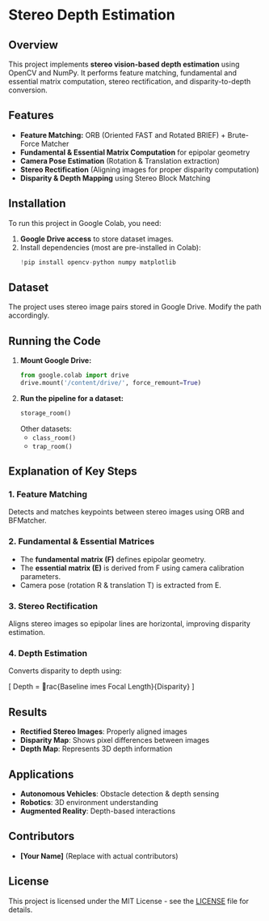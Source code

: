 # Stereo Depth Estimation

## Overview
This project implements **stereo vision-based depth estimation** using OpenCV and NumPy. It performs feature matching, fundamental and essential matrix computation, stereo rectification, and disparity-to-depth conversion.

## Features
- **Feature Matching:** ORB (Oriented FAST and Rotated BRIEF) + Brute-Force Matcher
- **Fundamental & Essential Matrix Computation** for epipolar geometry
- **Camera Pose Estimation** (Rotation & Translation extraction)
- **Stereo Rectification** (Aligning images for proper disparity computation)
- **Disparity & Depth Mapping** using Stereo Block Matching

## Installation
To run this project in Google Colab, you need:
1. **Google Drive access** to store dataset images.
2. Install dependencies (most are pre-installed in Colab):
    ```python
    !pip install opencv-python numpy matplotlib
    ```

## Dataset
The project uses stereo image pairs stored in Google Drive. Modify the path accordingly.

## Running the Code
1. **Mount Google Drive:**
    ```python
    from google.colab import drive
    drive.mount('/content/drive/', force_remount=True)
    ```
2. **Run the pipeline for a dataset:**
    ```python
    storage_room()
    ```
   Other datasets:
   - `class_room()`
   - `trap_room()`

## Explanation of Key Steps
### 1. Feature Matching
Detects and matches keypoints between stereo images using ORB and BFMatcher.

### 2. Fundamental & Essential Matrices
- The **fundamental matrix (F)** defines epipolar geometry.
- The **essential matrix (E)** is derived from F using camera calibration parameters.
- Camera pose (rotation R & translation T) is extracted from E.

### 3. Stereo Rectification
Aligns stereo images so epipolar lines are horizontal, improving disparity estimation.

### 4. Depth Estimation
Converts disparity to depth using:

   \[
   Depth = rac{Baseline 	imes Focal Length}{Disparity}
   \]

## Results
- **Rectified Stereo Images**: Properly aligned images
- **Disparity Map**: Shows pixel differences between images
- **Depth Map**: Represents 3D depth information

## Applications
- **Autonomous Vehicles**: Obstacle detection & depth sensing
- **Robotics**: 3D environment understanding
- **Augmented Reality**: Depth-based interactions

## Contributors
- **[Your Name]** (Replace with actual contributors)

## License
This project is licensed under the MIT License - see the [LICENSE](LICENSE) file for details.
